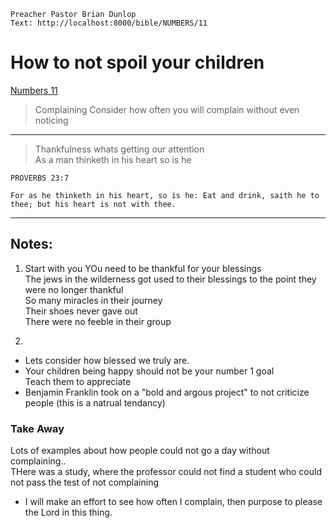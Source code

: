 ```
Preacher Pastor Brian Dunlop
Text: http://localhost:8000/bible/NUMBERS/11
```
# How to not spoil your children
[Numbers 11](https://bible.mintz5.com/bible/NUMBERS/11)

>Complaining
Consider how often you will complain without even noticing  

---

>Thankfulness
whats getting our attention  
As a man thinketh in his heart so is he  
```
PROVERBS 23:7

For as he thinketh in his heart, so is he: Eat and drink, saith he to thee; but his heart is not with thee.
```

---


## Notes:
1. Start with you
   YOu need to be thankful for your blessings  
   The jews in the wilderness got used to their blessings to the point they were no longer thankful  
   So many miracles in their journey  
   Their shoes never gave out  
   There were no feeble in their group  
   
2. 


* Lets consider how blessed we truly are.
* Your children being happy should not be your number 1 goal  
  Teach them to appreciate
* Benjamin Franklin took on a "bold and argous project" to not criticize people (this is a natrual tendancy)  



### Take Away
Lots of examples about how people could not go a day without complaining..  
THere was a study, where the professor could not find a student who could not pass the test of not complaining

* I will make an effort to see how often I complain, then purpose to please the Lord in this thing.
